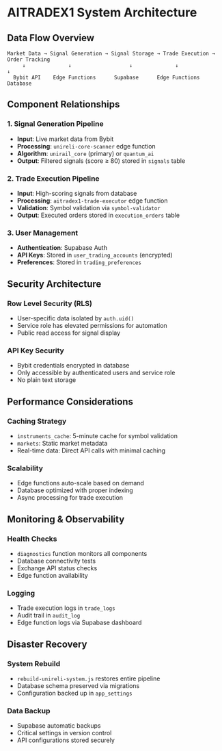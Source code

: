 # AITRADEX1 System Architecture

## Data Flow Overview

```
Market Data → Signal Generation → Signal Storage → Trade Execution → Order Tracking
     ↓              ↓                   ↓              ↓              ↓
  Bybit API    Edge Functions      Supabase      Edge Functions   Database
```

## Component Relationships

### 1. Signal Generation Pipeline
- **Input**: Live market data from Bybit
- **Processing**: `unireli-core-scanner` edge function
- **Algorithm**: `unirail_core` (primary) or `quantum_ai`
- **Output**: Filtered signals (score ≥ 80) stored in `signals` table

### 2. Trade Execution Pipeline
- **Input**: High-scoring signals from database
- **Processing**: `aitradex1-trade-executor` edge function
- **Validation**: Symbol validation via `symbol-validator`
- **Output**: Executed orders stored in `execution_orders` table

### 3. User Management
- **Authentication**: Supabase Auth
- **API Keys**: Stored in `user_trading_accounts` (encrypted)
- **Preferences**: Stored in `trading_preferences`

## Security Architecture

### Row Level Security (RLS)
- User-specific data isolated by `auth.uid()`
- Service role has elevated permissions for automation
- Public read access for signal display

### API Key Security
- Bybit credentials encrypted in database
- Only accessible by authenticated users and service role
- No plain text storage

## Performance Considerations

### Caching Strategy
- `instruments_cache`: 5-minute cache for symbol validation
- `markets`: Static market metadata
- Real-time data: Direct API calls with minimal caching

### Scalability
- Edge functions auto-scale based on demand
- Database optimized with proper indexing
- Async processing for trade execution

## Monitoring & Observability

### Health Checks
- `diagnostics` function monitors all components
- Database connectivity tests
- Exchange API status checks
- Edge function availability

### Logging
- Trade execution logs in `trade_logs`
- Audit trail in `audit_log`
- Edge function logs via Supabase dashboard

## Disaster Recovery

### System Rebuild
- `rebuild-unireli-system.js` restores entire pipeline
- Database schema preserved via migrations
- Configuration backed up in `app_settings`

### Data Backup
- Supabase automatic backups
- Critical settings in version control
- API configurations stored securely